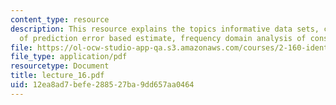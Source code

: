 ```yaml
---
content_type: resource
description: This resource explains the topics informative data sets, consistency
  of prediction error based estimate, frequency domain analysis of consistency.
file: https://ol-ocw-studio-app-qa.s3.amazonaws.com/courses/2-160-identification-estimation-and-learning-spring-2006/12ea8ad7befe288527ba9dd657aa0464_lecture_16.pdf
file_type: application/pdf
resourcetype: Document
title: lecture_16.pdf
uid: 12ea8ad7-befe-2885-27ba-9dd657aa0464
---
```

